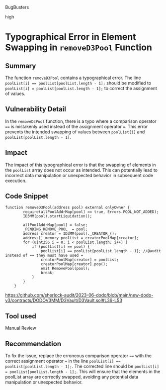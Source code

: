 BugBusters

high

# Typographical Error in Element Swapping in `removeD3Pool` Function

## Summary

The function `removeD3Pool` contains a typographical error. The line `poolList[i] == poolList[poolList.length - 1];` should be modified to `poolList[i] = poolList[poolList.length - 1];` to correct the assignment of values.

## Vulnerability Detail
In the `removeD3Pool` function, there is a typo where a comparison operator `==` is mistakenly used instead of the assignment operator `=`. This error prevents the intended swapping of values between `poolList[i]` and `poolList[poolList.length - 1]`.

## Impact
The impact of this typographical error is that the swapping of elements in the `poolList` array does not occur as intended. This can potentially lead to incorrect data manipulation or unexpected behavior in subsequent code execution.

## Code Snippet
```solidity
function removeD3Pool(address pool) external onlyOwner {
        require(allPoolAddrMap[pool] == true, Errors.POOL_NOT_ADDED);
        ID3MM(pool).startLiquidation();

        allPoolAddrMap[pool] = false;
        _PENDING_REMOVE_POOL_ = pool;
        address creator = ID3MM(pool)._CREATOR_();
        address[] memory poolList = creatorPoolMap[creator];
        for (uint256 i = 0; i < poolList.length; i++) {
            if (poolList[i] == pool) {
                poolList[i] == poolList[poolList.length - 1]; //@audit instead of == they must have used =
                creatorPoolMap[creator] = poolList; 
                creatorPoolMap[creator].pop();
                emit RemovePool(pool);
                break;
            }
        }
    }
```
https://github.com/sherlock-audit/2023-06-dodo/blob/main/new-dodo-v3/contracts/DODOV3MM/D3Vault/D3Vault.sol#L36-L53

## Tool used

Manual Review

## Recommendation
To fix the issue, replace the erroneous comparison operator `==` with the correct assignment operator `=` in the line `poolList[i] == poolList[poolList.length - 1];`. The corrected line should be `poolList[i] = poolList[poolList.length - 1];`. This will ensure that the elements in the poolList array are correctly swapped, avoiding any potential data manipulation or unexpected behavior.

